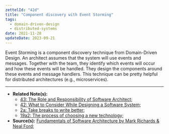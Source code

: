 ```yaml
---
zettelId: "42d"
title: "Component discovery with Event Storming"
tags:
  - domain-driven-design
  - distributed-systems
date: 2021-11-28
updateDate: 2023-09-21
---
```


Event Storming is a component discovery technique from Domain-Driven Design. An architect assumes that the system will use events and messages. Together with the team, they identify which events will occur and how these events will be handled. They design the components around these events and message handlers. This technique can be pretty helpful for distributed architectures (e.g., microservices).

---

- **Related Note(s):**
  - [43: The Role and Responsibility of Software Architect](/notes/43/);
  - [42: What to Consider While Designing a Software System](/notes/42/);
  - [2a: Take breaks to write better](/notes/2a/);
  - [19a2: The process of choosing a new technology](/notes/19a2/);
- **Source(s):** [Fundamentals of Software Architecture by Mark Richards & Neal Ford](http://fundamentalsofsoftwarearchitecture.com/);
